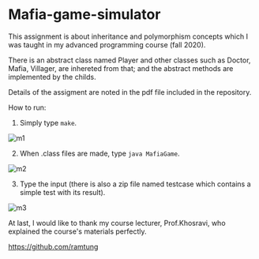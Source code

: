 # Mafia-game-simulator

This assignment is about inheritance and polymorphism concepts which I was taught in my advanced programming course (fall 2020).

There is an abstract class named Player and other classes such as Doctor, Mafia, Villager, are inhereted from that; and the abstract methods are implemented by the childs. 

Details of the assigment are noted in the pdf file included in the repository.

How to run:

1) Simply type `make`.

![m1](https://user-images.githubusercontent.com/92050925/179233513-017503cb-3492-43f8-82cb-3e4e7c07561b.png)

2) When .class files are made, type `java MafiaGame`.

![m2](https://user-images.githubusercontent.com/92050925/179234075-354b5665-7400-4c77-ae29-0952e83c4d1e.png)

3) Type the input (there is also a zip file named testcase which contains a simple test with its result).

![m3](https://user-images.githubusercontent.com/92050925/179235021-ffd9e2d1-d635-4c0b-9053-4242e17ce929.png)


At last, I would like to thank my course lecturer, Prof.Khosravi, who explained the course's materials perfectly.

https://github.com/ramtung
